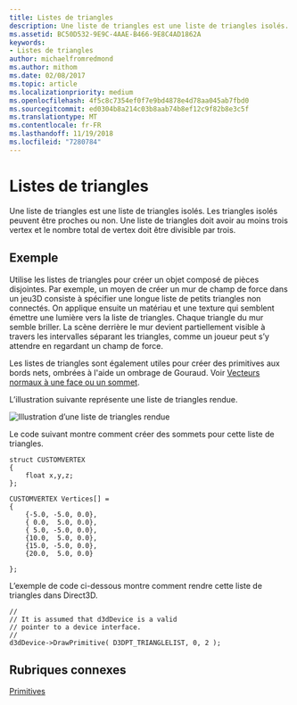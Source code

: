 ```yaml
---
title: Listes de triangles
description: Une liste de triangles est une liste de triangles isolés. Les triangles isolés peuvent être proches ou non. Une liste de triangles doit avoir au moins trois vertex et le nombre total de vertex doit être divisible par trois.
ms.assetid: BC50D532-9E9C-4AAE-B466-9E8C4AD1862A
keywords:
- Listes de triangles
author: michaelfromredmond
ms.author: mithom
ms.date: 02/08/2017
ms.topic: article
ms.localizationpriority: medium
ms.openlocfilehash: 4f5c8c7354ef0f7e9bd4878e4d78aa045ab7fbd0
ms.sourcegitcommit: ed0304b8a214c03b8aab74b8ef12c9f82b8e3c5f
ms.translationtype: MT
ms.contentlocale: fr-FR
ms.lasthandoff: 11/19/2018
ms.locfileid: "7280784"
---
```

# <a name="triangle-lists"></a>Listes de triangles


Une liste de triangles est une liste de triangles isolés. Les triangles isolés peuvent être proches ou non. Une liste de triangles doit avoir au moins trois vertex et le nombre total de vertex doit être divisible par trois.

## <a name="span-idexamplespanspan-idexamplespanspan-idexamplespanexample"></a><span id="Example"></span><span id="example"></span><span id="EXAMPLE"></span>Exemple


Utilise les listes de triangles pour créer un objet composé de pièces disjointes. Par exemple, un moyen de créer un mur de champ de force dans un jeu3D consiste à spécifier une longue liste de petits triangles non connectés. On applique ensuite un matériau et une texture qui semblent émettre une lumière vers la liste de triangles. Chaque triangle du mur semble briller. La scène derrière le mur devient partiellement visible à travers les intervalles séparant les triangles, comme un joueur peut s’y attendre en regardant un champ de force.

Les listes de triangles sont également utiles pour créer des primitives aux bords nets, ombrées à l'aide un ombrage de Gouraud. Voir [Vecteurs normaux à une face ou un sommet](face-and-vertex-normal-vectors.md).

L’illustration suivante représente une liste de triangles rendue.

![Illustration d’une liste de triangles rendue](images/trilist.png)

Le code suivant montre comment créer des sommets pour cette liste de triangles.

```
struct CUSTOMVERTEX
{
    float x,y,z;
};

CUSTOMVERTEX Vertices[] = 
{
    {-5.0, -5.0, 0.0},
    { 0.0,  5.0, 0.0},
    { 5.0, -5.0, 0.0},
    {10.0,  5.0, 0.0},
    {15.0, -5.0, 0.0},
    {20.0,  5.0, 0.0}

};
```

L’exemple de code ci-dessous montre comment rendre cette liste de triangles dans Direct3D.

```
//
// It is assumed that d3dDevice is a valid
// pointer to a device interface.
//
d3dDevice->DrawPrimitive( D3DPT_TRIANGLELIST, 0, 2 );
```

## <a name="span-idrelated-topicsspanrelated-topics"></a><span id="related-topics"></span>Rubriques connexes


[Primitives](primitives.md)

 

 




